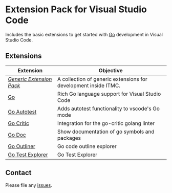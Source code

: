 # Extension Pack for Visual Studio Code

Includes the basic extensions to get started with [Go](https://golang.org/) development in Visual Studio Code.

## Extensions

Extension | Objective
--------- | ---------
*[Generic Extension Pack](https://marketplace.visualstudio.com/items?itemName=itmcdev.generic-extension-pack)* | A collection of generic extensions for development inside ITMC.
[Go](https://marketplace.visualstudio.com/items?itemName=ms-vscode.go) | Rich Go language support for Visual Studio Code
[Go Autotest](https://marketplace.visualstudio.com/items?itemName=windmilleng.vscode-go-autotest) | Adds autotest functionality to vscode's Go mode
[Go Critic](https://marketplace.visualstudio.com/items?itemName=neverik.go-critic) | Integration for the go-critic golang linter
[Go Doc](https://marketplace.visualstudio.com/items?itemName=msyrus.go-doc) | Show documentation of go symbols and packages
[Go Outliner](https://marketplace.visualstudio.com/items?itemName=766b.go-outliner) | Go code outline explorer
[Go Test Explorer](https://marketplace.visualstudio.com/items?itemName=premparihar.gotestexplorer) | Go Test Explorer

## Contact

Please file any [issues](https://github.com/itmcdev/vscode-extensions/issues).